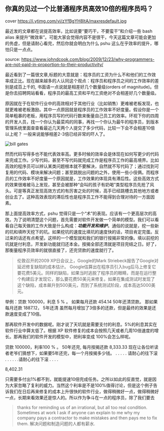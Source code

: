 你真的见过一个比普通程序员高效10倍的程序员吗？
---
cover https://i.ytimg.com/vi/zYfBgYH8ltA/maxresdefault.jpg

最近发的文章都在说提高效率，比如说要“要巧干，不要蛮干”和介绍一些 bash alias 来提升“微效率”。可能大家会觉得内容不是很干，今天这篇文章可能会更加的务虚，但是请耐心看完，然后你就会明白为什么 pshu 这么在乎效率的提升，哪怕只是一点点。
 
source: https://www.johndcook.com/blog/2009/12/23/why-programmers-are-not-paid-in-proportion-to-their-productivity/  

最近看到了一篇很文章,标题的大意就是：程序员的工资为什么不和他们的工作效率成正比。现在越来越多的人认同这个观点：程序员和程序员之间的工作效率的差别是成百上千的, 书面语一点说就是相差好几个数量级(orders of magnitude)。但是你去招聘网站看看，程序员的最高工资和平均工资绝对不会相差好几个数量级。

原因就在于在软件行业中的高效相对于其他行业（比如销售）更难被老板发现，也就更难被老板激励。其中一点原因就是程序员的工作效率不好度量。假设你是一个简单粗暴的老板，用程序员写的代码行数来衡量自己员工的效率。环视下你的四周的开发人员，找一个你认为最菜鸡的同事，再找一个你认为最牛的程序员，到版本管理系统里面查查看最近几天两个人提交了多少代码，比较一下会不会相差10倍以上呢？ 一般来说能够相差2-3倍已经非常的吓人了。

![bill gates](http://cdn2.51ulong.com/18-9-28/41682812.jpg)

然而代码写得多也不能代表效率高。更多时候的效率会是体现在如何写更少的代码来完成工作。少写代码，甚至不写代码就完成工作是程序员工作的最高境界。比如高效的程序员可以辨认某类问题根本就不要解决，自然就不写代码了；通过找到可复用的代码、模块来解决问题；甚至跳脱出问题的之外，使用一些小伎俩。而程序员的工作效率不好度量一个原因就是，工作效果的体现具有滞后性。这些高效方式的效果很难被马上发现，甚至会被那种“会叫的孩子有奶喝”类型程序员先抢了风头。可是等真正发现高效方式的有厉害之处的时候，高手已经跳槽去其他地方或者创业去了。这种高效表现的滞后性也是程序员工作不能得到合理对待的一方面因素。

那上面提高效率方式，pshu 觉得只是一个“术”的表现。应该有一个更高层次的高效。为了说明清楚这个问题，首先需要对软件开发做一个简单的模型。我们可以看看自己每天做的工作大致是什么构成：***功能开发和维护***。通俗的说就是，挖一些新的坑和填昨天挖下的坑。如果挖坑的速度比填坑的速度快的话，项目肯定完蛋。反过来的话还有点希望。这样的一个模型就和我们的银行按揭非常的像。填以前挖的坑就是付利息，开发新功能就归还本金。按揭全部还清就是项目完结之日。好了，那衡量程序员效率的就很直接了，还完贷款的速度就行了。


 >伦敦召开的2009 XP日会议上，Google的Mark Striebeck报告了Google对延迟修复缺陷的成本估计。
>Google估算出在程序员引入bug后马上修复它要花费5美元。同样的缺陷，如果当时逃脱了程序员的眼睛，而是在运行整个构建后才发现它，那么要花费50美元来修复。如果在集成测试时发现了这个缺陷，成本飙升到500美元，而到了系统测试阶段，成本高达5000美元。


举例：贷款 100000，利息 5 % 。
如果每月还款 454.14 50年还清贷款。
那如果每月还款 1887.12， 5年还清
虽然每月增加了3倍多的还款，但是最终的效果是还款速度变成了10倍。

那再软件开发中的数据呢。刚才说了天坑就是需要支付的利息。5%的利息其实在软件行业中算太低了。根据 XP 软件修复的成本会按照几天或者几周10倍速度的增长。那再我们的软件开发的模型中，把利率变成 100%会怎么样呢。

贷款 100000，利率100 % 。
50年还完, 每月按揭还款 8,333.33
现在让各位听读者老爷们猜想下，如果要5年还完，每一个月按揭多少钱。
.
.
.
.
.
请耐心的往下滚
.
.
.
.
.
.请耐心的往下滚
.
.
.
.

8,402.31

只需要多付出1%都不到，就能提速10倍完成任务。之所以如此的反直觉，就是因为大家忽略了复利的威力。当然这个利率是不是100%值得讨论，但是这个例子告诉我们在日后再来修复的成本上升很快的软件行业，做得稍微好一点，做得稍微好一点，长期来看效果还是惊人的。所以作为争斗在一点的程序员，除了我们要去





> thanks for reminding us of an irrational, but all too real condition. Sometimes at work I ask if anyone can explain to me why my company pays a contractor to make mistakes and then pays me to fix them.  解决问题和制造问题的人都有薪水.  
<!--stackedit_data:
eyJoaXN0b3J5IjpbMTczNDA1NzAyMywxNTg1MjQ3MzI2LDEwND
k0MDQzMDIsMTg2MjI1OTcxNiwtODU5MzgwNTAwLDYzMTY4ODg0
MiwxNTk5Njk2Nzk5LDg3ODcxNDk0OSwxNzQwNDQxOTkwLC01OT
UxMzY3NTEsMTEyMTAxNDAxNSwtNjc5NTI5MTMwLC0xNTgxODU2
NTMwLDE3NDk2NTg4MzMsMTMxMDcwODgzMiwtMTY4NzM1NDgwLD
EwMzk4MjcwMTcsMzkzMTI2MzExLC0xNjI0MzI0MDM1XX0=
-->